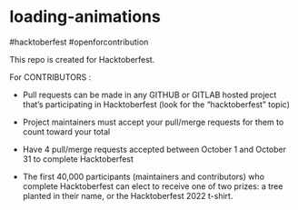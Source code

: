 # loading-animations
#hacktoberfest
#openforcontribution

This repo is created for Hacktoberfest.

For CONTRIBUTORS :

  - Pull requests can be made in any GITHUB or GITLAB hosted project that’s participating in Hacktoberfest (look for the “hacktoberfest” topic)

  - Project maintainers must accept your pull/merge requests for them to count toward your total

  - Have 4 pull/merge requests accepted between October 1 and October 31 to complete Hacktoberfest

  - The first 40,000 participants (maintainers and contributors) who complete Hacktoberfest can elect to receive one of two prizes: a tree planted in their name, or the Hacktoberfest 2022 t-shirt.
